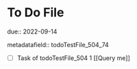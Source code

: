 # To Do File

due:: 2022-09-14

metadatafield:: todoTestFile_504_74

- [ ] Task of todoTestFile_504 1 [[Query me]]
